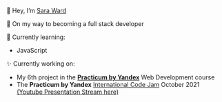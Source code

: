 👋 Hey, I’m [Sara Ward](https://www.linkedin.com/in/sara-ward47/)

👀 On my way to becoming a full stack developer

🌱 Currently learning: 
- JavaScript 

✨ Currently working on:
- My 6th project in the [__Practicum by Yandex__](https://practicum.yandex.com/) Web Development course
- The __Practicum by Yandex__ [International Code Jam](https://github.com/tatianakomar/travelable) October 2021 
[(Youtube Presentation Stream here)](https://www.youtube.com/watch?v=tlbog5L6ONY)

<!--- 💞️ I’m looking to collaborate on ...
- 📫 How to reach me ... --->

<!---
warsdd/warsdd is a ✨ special ✨ repository because its `README.md` (this file) appears on your GitHub profile.
You can click the Preview link to take a look at your changes.
--->
